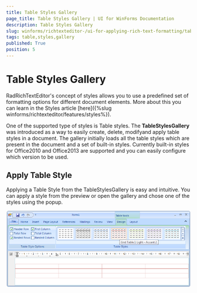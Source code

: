 ```yaml
---
title: Table Styles Gallery
page_title: Table Styles Gallery | UI for WinForms Documentation
description: Table Styles Gallery
slug: winforms/richtexteditor-/ui-for-applying-rich-text-formatting/table-styles-gallery
tags: table,styles,gallery
published: True
position: 5
---
```


# Table Styles Gallery

RadRichTextEditor's concept of styles allows you to use a predefined set of formatting options for different document elements.  More about this you can learn in the Styles article [here]({%slug winforms/richtexteditor/features/styles%}).
      

One of the supported type of styles is Table styles. The __TableStylesGallery__ was introduced as a way to easily create, delete, modifyand apply table styles in a document. The gallery initially loads all the table styles which are present in the document and a set of built-in styles. Currently built-in styles for Office2010 and Office2013 are supported and you can easily configure which version to be used.
      

## Apply Table Style

Applying a Table Style from the TableStylesGallery is easy and intuitive. You can apply a style from the preview or open the gallery and chose  one of the styles using the popup.

![richtexteditor-ui-for-applying-rich-text-formatting-ribbon-ui-table-style-gallery 001](images/richtexteditor-ui-for-applying-rich-text-formatting-ribbon-ui-table-style-gallery001.png)
